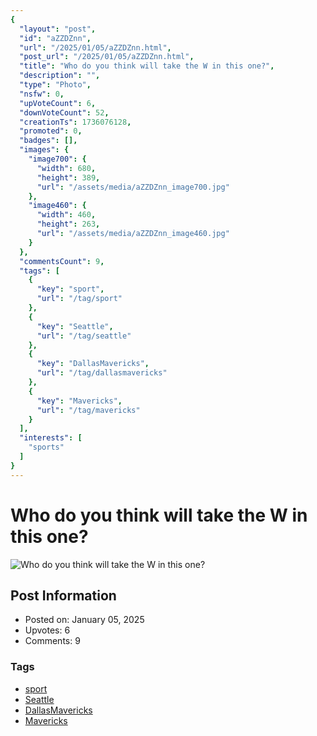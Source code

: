 ```yaml
---
{
  "layout": "post",
  "id": "aZZDZnn",
  "url": "/2025/01/05/aZZDZnn.html",
  "post_url": "/2025/01/05/aZZDZnn.html",
  "title": "Who do you think will take the W in this one?",
  "description": "",
  "type": "Photo",
  "nsfw": 0,
  "upVoteCount": 6,
  "downVoteCount": 52,
  "creationTs": 1736076128,
  "promoted": 0,
  "badges": [],
  "images": {
    "image700": {
      "width": 680,
      "height": 389,
      "url": "/assets/media/aZZDZnn_image700.jpg"
    },
    "image460": {
      "width": 460,
      "height": 263,
      "url": "/assets/media/aZZDZnn_image460.jpg"
    }
  },
  "commentsCount": 9,
  "tags": [
    {
      "key": "sport",
      "url": "/tag/sport"
    },
    {
      "key": "Seattle",
      "url": "/tag/seattle"
    },
    {
      "key": "DallasMavericks",
      "url": "/tag/dallasmavericks"
    },
    {
      "key": "Mavericks",
      "url": "/tag/mavericks"
    }
  ],
  "interests": [
    "sports"
  ]
}
---
```


# Who do you think will take the W in this one?

![Who do you think will take the W in this one?](/assets/media/aZZDZnn_image700.jpg)

## Post Information

- Posted on: January 05, 2025
- Upvotes: 6
- Comments: 9

### Tags

- [sport](/tag/sport)
- [Seattle](/tag/Seattle)
- [DallasMavericks](/tag/DallasMavericks)
- [Mavericks](/tag/Mavericks)
